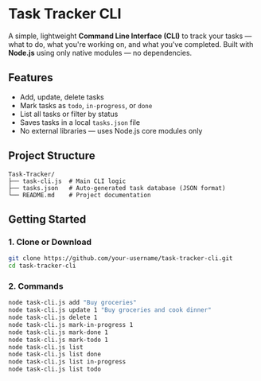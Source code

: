 # Task Tracker CLI

A simple, lightweight **Command Line Interface (CLI)** to track your tasks — what to do, what you're working on, and what you've completed. Built with **Node.js** using only native modules — no dependencies.


## Features

- Add, update, delete tasks
- Mark tasks as `todo`, `in-progress`, or `done`
- List all tasks or filter by status
- Saves tasks in a local `tasks.json` file
- No external libraries — uses Node.js core modules only


## Project Structure
```
Task-Tracker/
├── task-cli.js  # Main CLI logic
├── tasks.json   # Auto-generated task database (JSON format)
└── README.md    # Project documentation
```

## Getting Started

### 1. Clone or Download

```bash
git clone https://github.com/your-username/task-tracker-cli.git
cd task-tracker-cli
```

### 2. Commands
```bash
node task-cli.js add "Buy groceries"
node task-cli.js update 1 "Buy groceries and cook dinner"
node task-cli.js delete 1
node task-cli.js mark-in-progress 1
node task-cli.js mark-done 1
node task-cli.js mark-todo 1
node task-cli.js list
node task-cli.js list done
node task-cli.js list in-progress
node task-cli.js list todo
```
